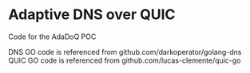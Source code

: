 # Adaptive DNS over QUIC
Code for the AdaDoQ POC

DNS GO code is referenced from github.com/darkoperator/golang-dns \
QUIC GO code is referenced from github.com/lucas-clemente/quic-go
